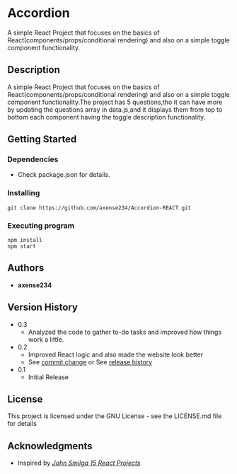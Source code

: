 # **Accordion**

A simple React Project that focuses on the basics of React(components/props/conditional rendering) and also on a simple toggle component functionality.

## **Description**

A simple React Project that focuses on the basics of React(components/props/conditional rendering) and also on a simple toggle component functionality.The project has 5 questions,tho it can have more by updating the questions array in data.js,and it displays them from top to bottom each component having the toggle description functionality.

## **Getting Started**

### Dependencies

- Check package.json for details.

### Installing

```
git clone https://github.com/axense234/Accordion-REACT.git
```

### Executing program

```
npm install
npm start
```

## **Authors**

- **axense234**

## **Version History**

- 0.3
  - Analyzed the code to gather to-do tasks and improved how things work a little.
- 0.2
  - Improved React logic and also made the website look better
  - See [commit change](https://github.com/axense234/Accordion-REACT/commits/master) or See [release history](https://github.com/axense234/Accordion-REACT/releases)
- 0.1
  - Initial Release

## **License**

This project is licensed under the GNU License - see the LICENSE.md file for details

## **Acknowledgments**

- Inspired by [_John Smilga 15 React Projects_](https://www.youtube.com/watch?v=a_7Z7C_JCyo&t=8s)
